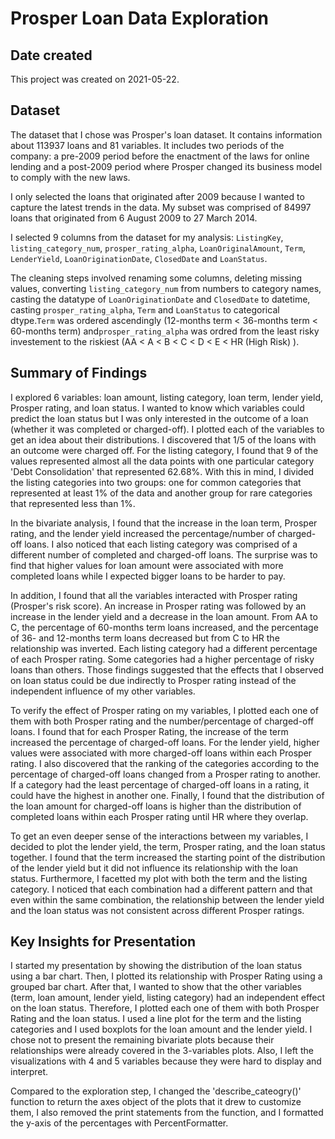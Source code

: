 # Prosper Loan Data Exploration

## Date created
This project was created on 2021-05-22.


## Dataset

The dataset that I chose was Prosper's loan dataset. It contains information about 113937 loans and 81 variables. It includes two periods of the company: a pre-2009 period before the enactment of the laws for online lending and a post-2009 period where Prosper changed its business model to comply with the new laws. 

I only selected the loans that originated after 2009 because I wanted to capture the latest trends in the data. My subset was comprised of 84997 loans that originated from 6 August 2009 to 27 March 2014.

I selected 9 columns from the dataset for my analysis: `ListingKey`, `listing_category_num`, `prosper_rating_alpha`, `LoanOriginalAmount`, `Term`, `LenderYield`, `LoanOriginationDate`, `ClosedDate` and `LoanStatus`.

The cleaning steps involved renaming some columns, deleting missing values, converting `listing_category_num` from numbers to category names, casting the datatype of `LoanOriginationDate` and `ClosedDate` to datetime, casting `prosper_rating_alpha`, `Term` and `LoanStatus` to categorical dtype.`Term` was ordered ascendingly (12-months term < 36-months term < 60-months term) and`prosper_rating_alpha` was ordred from the least risky investement to the riskiest (AA < A < B < C < D < E < HR (High Risk) ).



## Summary of Findings

I explored 6 variables: loan amount, listing category, loan term, lender yield, Prosper rating, and loan status. I wanted to know which variables could predict the loan status but I was only interested in the outcome of a loan (whether it was completed or charged-off). I plotted each of the variables to get an idea about their distributions. I discovered that 1/5 of the loans with an outcome were charged off. For the listing category, I found that 9 of the values represented almost all the data points with one particular category 'Debt Consolidation' that represented 62.68%. With this in mind, I divided the listing categories into two groups: one for common categories that represented at least 1% of the data and another group for rare categories that represented less than 1%. 

In the bivariate analysis, I found that the increase in the loan term, Prosper rating, and the lender yield increased the percentage/number of charged-off loans. I also noticed that each listing category was comprised of a different number of completed and charged-off loans. The surprise was to find that higher values for loan amount were associated with more completed loans while I expected bigger loans to be harder to pay. 

In addition, I found that all the variables interacted with Prosper rating (Prosper's risk score). An increase in Prosper rating was followed by an increase in the lender yield and a decrease in the loan amount. From AA to C, the percentage of 60-months term loans increased, and the percentage of 36- and 12-months term loans decreased but from C to HR the relationship was inverted. Each listing category had a different percentage of each Prosper rating. Some categories had a higher percentage of risky loans than others. 
Those findings suggested that the effects that I observed on loan status could be due indirectly to Prosper rating instead of the independent influence of my other variables.

To verify the effect of Prosper rating on my variables, I plotted each one of them with both Prosper rating and the number/percentage of charged-off loans. I found that for each Prosper Rating, the increase of the term increased the percentage of charged-off loans. For the lender yield, higher values were associated with more charged-off loans within each Prosper rating. I also discovered that the ranking of the categories according to the percentage of charged-off loans changed from a Prosper rating to another. If a category had the least percentage of charged-off loans in a rating, it could have the highest in another one. Finally, I found that the distribution of the loan amount for charged-off loans is higher than the distribution of completed loans within each Prosper rating until HR where they overlap.

To get an even deeper sense of the interactions between my variables, I decided to plot the lender yield, the term, Prosper rating, and the loan status together. I found that the term increased the starting point of the distribution of the lender yield but it did not influence its relationship with the loan status. Furthermore, I facetted my plot with both the term and the listing category. I noticed that each combination had a different pattern and that even within the same combination, the relationship between the lender yield and the loan status was not consistent across different Prosper ratings. 

## Key Insights for Presentation

I started my presentation by showing the distribution of the loan status using a bar chart. Then, I plotted its relationship with Prosper Rating using a grouped bar chart. After that, I wanted to show that the other variables (term, loan amount, lender yield, listing category) had an independent effect on the loan status. Therefore, I plotted each one of them with both Prosper Rating and the loan status. I used a line plot for the term and the listing categories and I used boxplots for the loan amount and the lender yield. I chose not to present the remaining bivariate plots because their relationships were already covered in the 3-variables plots. Also, I left the visualizations with 4 and 5 variables because they were hard to display and interpret. 

Compared to the exploration step, I changed the 'describe_cateogry()' function to return the axes object of the plots that it drew to customize them, I also removed the print statements from the function, and I formatted the y-axis of the percentages with PercentFormatter.
